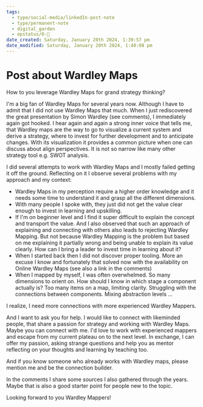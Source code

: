 ```yaml
---
tags:
  - type/social-media/linkedIn-post-note
  - type/permanent-note
  - digital_garden
  - epstatus/0-🌰
date_created: Saturday, January 20th 2024, 1:39:57 pm
date_modified: Saturday, January 20th 2024, 1:40:08 pm
---
```

# Post about Wardley Maps

How to you leverage Wardley Maps for grand strategy thinking?

I'm a big fan of Wardley Maps for several years now. Although I have to admit that I did not use Wardley Maps that much. When I just rediscovered the great presentation by Simon Wardley (see comments), I immediately again got hooked. I hear again and again a strong inner voice that tells me, that Wardley maps are the way to go to visualize a current system and derive a strategy, where to invest for further development and to anticipate changes. With its visualization it provides a common picture when one can discuss about align perspectives. It is not so narrow like many other strategy tool e.g. SWOT analysis. 

I did several attempts to work with Wardley Maps and I mostly failed getting it off the ground. Reflecting on it I observe several problems with my approach and my context:

+ Wardley Maps in my perception require a higher order knowledge and it needs some time to understand it and grasp all the different dimensions. 
+ With many people I spoke with, they just did not get the value clear enough to invest in learning and upskilling. 
+ If I'm on beginner level and I find it super difficult to explain the concept and transport the value. And I also observed that such an approach of explaining and connecting with others also leads to rejecting Wardley Mapping. But not because Wardley Mapping is the problem but based on me explaining it partially wrong and being unable to explain its value clearly. How can I bring a leader to invest time in learning about it?
+ When I started back then I did not discover proper tooling. More an excuse I know and fortunately that solved now with the availability on Online Wardley Maps (see also a link in the comments)
+ When I mapped by myself, I was often overwhelmed. So many dimensions to orient on. How should I know in which stage a component actually is? Too many items on a map, limiting clarity. Struggling with the connections between components. Mixing abstraction levels ... 

I realize, I need more connections with more experienced Wardley Mappers.

And I want to ask you for help. I would like to connect with likeminded people, that share a passion for strategy and working with Wardley Maps. Maybe you can connect with me. I'd love to work with experienced mappers and escape from my current plateau on to the next level. In exchange, I can offer my passion, asking strange questions and help you as mentor reflecting on your thoughts and learning by teaching too. 

And if you know someone who already works with Wardley maps, please mention me and be the connection builder. 

In the comments I share some sources I also gathered through the years. Maybe that is also a good starter point for people new to the topic. 

Looking forward to you Wardley Mappers!